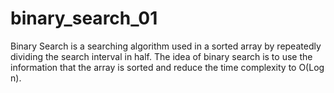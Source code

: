 # binary_search_01
Binary Search is a searching algorithm used in a sorted array by repeatedly dividing the search interval in half. The idea of binary search is to use the information that the array is sorted and reduce the time complexity to O(Log n). 

